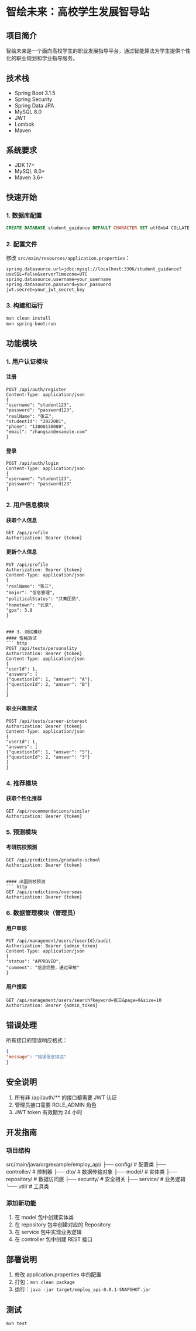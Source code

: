 # 智绘未来：高校学生发展智导站

## 项目简介
智绘未来是一个面向高校学生的职业发展指导平台，通过智能算法为学生提供个性化的职业规划和学业指导服务。

## 技术栈
- Spring Boot 3.1.5
- Spring Security
- Spring Data JPA
- MySQL 8.0
- JWT
- Lombok
- Maven

## 系统要求
- JDK 17+
- MySQL 8.0+
- Maven 3.6+

## 快速开始

### 1. 数据库配置
``` sql
CREATE DATABASE student_guidance DEFAULT CHARACTER SET utf8mb4 COLLATE utf8mb4_unicode_ci;
```

### 2. 配置文件
修改 `src/main/resources/application.properties`：

``` properties
spring.datasource.url=jdbc:mysql://localhost:3306/student_guidance?useSSL=false&serverTimezone=UTC
spring.datasource.username=your_username
spring.datasource.password=your_password
jwt.secret=your_jwt_secret_key
```


### 3. 构建和运行
```bash
mvn clean install
mvn spring-boot:run
```

## 功能模块

### 1. 用户认证模块
#### 注册
``` http
POST /api/auth/register
Content-Type: application/json
{
"username": "student123",
"password": "password123",
"realName": "张三",
"studentId": "2022001",
"phone": "13800138000",
"email": "zhangsan@example.com"
}
```

#### 登录
``` http
POST /api/auth/login
Content-Type: application/json
{
"username": "student123",
"password": "password123"
}
```

### 2. 用户信息模块
#### 获取个人信息
``` http
GET /api/profile
Authorization: Bearer {token}
```


#### 更新个人信息
``` http
PUT /api/profile
Authorization: Bearer {token}
Content-Type: application/json
{
"realName": "张三",
"major": "信息管理",
"politicalStatus": "共青团员",
"hometown": "北京",
"gpa": 3.8
}


### 3. 测试模块
#### 性格测试
``` http
POST /api/tests/personality
Authorization: Bearer {token}
Content-Type: application/json
{
"userId": 1,
"answers": [
{"questionId": 1, "answer": "A"},
{"questionId": 2, "answer": "B"}
]
}
```


#### 职业兴趣测试
``` http
POST /api/tests/career-interest
Authorization: Bearer {token}
Content-Type: application/json
{
"userId": 1,
"answers": [
{"questionId": 1, "answer": "5"},
{"questionId": 2, "answer": "3"}
]
}
```

### 4. 推荐模块
#### 获取个性化推荐
``` http
GET /api/recommendations/similar
Authorization: Bearer {token}
```


### 5. 预测模块
#### 考研院校预测
``` http
GET /api/predictions/graduate-school
Authorization: Bearer {token}


#### 出国院校预测
``` http
GET /api/predictions/overseas
Authorization: Bearer {token}
```

### 6. 数据管理模块（管理员）
#### 用户审核
``` http
PUT /api/management/users/{userId}/audit
Authorization: Bearer {admin_token}
Content-Type: application/json
{
"status": "APPROVED",
"comment": "信息完整，通过审核"
}
```


#### 用户搜索
``` http
GET /api/management/users/search?keyword=张三&page=0&size=10
Authorization: Bearer {admin_token}
```
## 错误处理
所有接口的错误响应格式：
``` json
{
"message": "错误信息描述"
}
```


## 安全说明
1. 所有非 /api/auth/** 的接口都需要 JWT 认证
2. 管理员接口需要 ROLE_ADMIN 角色
3. JWT token 有效期为 24 小时

## 开发指南

### 项目结构
src/main/java/org/example/employ_api/
├── config/ # 配置类
├── controller/ # 控制器
├── dto/ # 数据传输对象
├── model/ # 实体类
├── repository/ # 数据访问层
├── security/ # 安全相关
├── service/ # 业务逻辑
└── util/ # 工具类


### 添加新功能
1. 在 model 包中创建实体类
2. 在 repository 包中创建对应的 Repository
3. 在 service 包中实现业务逻辑
4. 在 controller 包中创建 REST 接口

## 部署说明
1. 修改 application.properties 中的配置
2. 打包：`mvn clean package`
3. 运行：`java -jar target/employ_api-0.0.1-SNAPSHOT.jar`

## 测试
``` bash
mvn test
```

